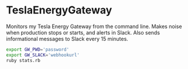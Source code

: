 # TeslaEnergyGateway

Monitors my Tesla Energy Gateway from the command line. Makes noise when production stops or starts, and alerts in Slack. Also sends informational messages to Slack every 15 minutes.

```bash
export GW_PWD='password'
export GW_SLACK='webhookurl'
ruby stats.rb
```
